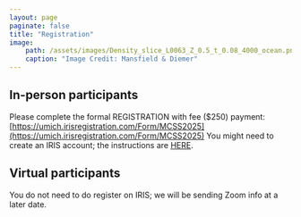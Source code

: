 ```yaml
---
layout: page
paginate: false
title: "Registration"
image:
    path: /assets/images/Density_slice_L0063_Z_0.5_t_0.08_4000_ocean.png
    caption: "Image Credit: Mansfield & Diemer"
---
```


## In-person participants
Please complete the formal REGISTRATION with fee ($250) payment: 
[https://umich.irisregistration.com/Form/MCSS2025](https://umich.irisregistration.com/Form/MCSS2025)
You might need to create an IRIS account; the instructions are [HERE](assets/images/how_to_create_Iris_reg_account.pdf).

## Virtual participants 
You do not need to do register on IRIS; we will be sending Zoom info at a later date.

<!-- 
## Registration: 
Please fill out and submit [THIS GOOGLE FORM](https://forms.gle/NJApZTd3H2HBssAB9).

#### In-person-attendance applicants: 
For first consideration, please apply by **March 21, 2025**. After that, we will be considering applications on a rolling basis. *If you are accepted, we will collect a $250 registration fee from you* (we will direct you toa separate form for the payment). It will cover coffee and snacks, as well any organized events. 

Very limited financial assistance may be possible (to cover a part of the local expenses); if interested, indicate this on the registration form and please provide a brief reasoning.

#### Virtual-attendance applicants: 
Apply by **April 15, 2025**. There is no registration fee.
-->
